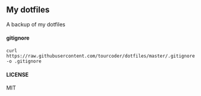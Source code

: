 ## My dotfiles
A backup of my dotfiles

#### gitignore

```
curl https://raw.githubusercontent.com/tourcoder/dotfiles/master/.gitignore -o .gitignore
```

#### LICENSE

MIT